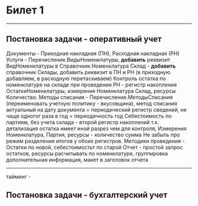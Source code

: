 # Билет 1
---
## Постановка задачи - оперативный учет
Документы - Приходная накладная (ПН), Расходная накладная (РН)
Услуги - Перечисление.ВидыНоменклатуры, **добавить** реквизит ВидНоменклатуры в Справочник.Номенклатура
Склад - **добавить** справочник Склады, добавить реквизит в ПН и РН (в приходную добавляем, в расходную перетаскиваем)
Контроль остатка по номенклатуре на складе при проведении РН - регистр накопления ОстаткиНоменклатуры, измерения Номенклатура Склад, ресурсы Количество.
Методы списания - Перечисление.МетодыСписания (переименовать учетную политику - вкусовщина), метод списания актуальный на дату документа = периодический регистр сведений, не чаще одногог раза в год = периодичность год
Себестоимость по партиям, без учета склада - второй регистр накоплений т.к. детализация остатка имеет иной разрез чем для контроля, Измерения Номенклатура, Партия, ресурсы - количество сумма
Не забыть про режим разделения итогов у обоих регистров.
Методики проведения - Остатки по новой, себестоимостьт по старой
Отчет - простой запрос остатков, ресурсы расчитывать по номенклатуре, группировка дополнительная информация, макет в заголовок отчета 

___
тайминг - 

## Постановка задачи - бухгалтерский учет